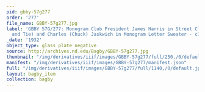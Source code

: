 ```yaml
---
pid: gbby-57g277
order: '277'
file_name: GBBY-57g277.jpg
label: 'GBBY 57G/277: Monogram Club President James Harris in Street Clothes (Coat
  and Tie) and Charles (Chuck) Jaskwich in Monogram Letter Sweater - c1932'
_date: '1932'
object_type: glass plate negative
source: http://archives.nd.edu/Bagby/GBBY-57g277.jpg
thumbnail: "/img/derivatives/iiif/images/GBBY-57g277/full/250,/0/default.jpg"
manifest: "/img/derivatives/iiif/images/GBBY-57g277/manifest.json"
full: "/img/derivatives/iiif/images/GBBY-57g277/full/1140,/0/default.jpg"
layout: bagby_item
collection: bagby
---
```

